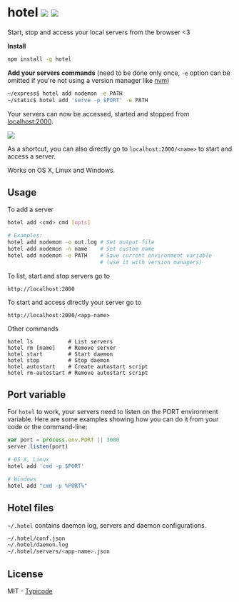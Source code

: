 # hotel [![](https://img.shields.io/travis/typicode/hotel.svg)](https://travis-ci.org/typicode/hotel) [![](https://badge.fury.io/js/hotel.svg)](https://www.npmjs.com/package/hotel)

Start, stop and access your local servers from the browser <3

__Install__

```bash
npm install -g hotel
```

__Add your servers commands__ (need to be done only once, `-e` option can be omitted if you're not using a version manager like [nvm](https://github.com/creationix/nvm))

```bash
~/express$ hotel add nodemon -e PATH
~/static$ hotel add 'serve -p $PORT' -e PATH
```

Your servers can now be accessed, started and stopped from [localhost:2000](http://localhost:2000).

![](https://rawgit.com/typicode/hotel/master/screenshot.png)

As a shortcut, you can also directly go to `localhost:2000/<name>` to start and access a server.

Works on OS X, Linux and Windows.

## Usage

To add a server

```bash
hotel add <cmd> cmd [opts]

# Examples:
hotel add nodemon -o out.log # Set output file
hotel add nodemon -n name    # Set custom name
hotel add nodemon -e PATH    # Save current environment variable
                             # (use it with version managers)
```

To list, start and stop servers go to

```
http://localhost:2000
```

To start and access directly your server go to

```
http://localhost:2000/<app-name>
```

Other commands

```
hotel ls           # List servers
hotel rm [name]    # Remove server
hotel start        # Start daemon
hotel stop         # Stop daemon
hotel autostart    # Create autostart script
hotel rm-autostart # Remove autostart script
```

## Port variable

For `hotel` to work, your servers need to listen on the PORT environment variable.
Here are some examples showing how you can do it from your code or the command-line:

```javascript
var port = process.env.PORT || 3000
server.listen(port)
```

```bash
# OS X, Linux
hotel add 'cmd -p $PORT'

# Windows
hotel add "cmd -p %PORT%"
```

## Hotel files

`~/.hotel` contains daemon log, servers and daemon configurations.

```bash
~/.hotel/conf.json
~/.hotel/daemon.log
~/.hotel/servers/<app-name>.json
```

## License

MIT - [Typicode](https://github.com/typicode)
